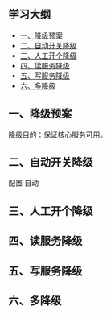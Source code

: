 ## 学习大纲
* [一、降级预案](#1)
* [二、自动开关降级](#2)
* [三、人工开个降级](#3)
* [四、读服务降级](#4)
* [五、写服务降级](#5)
* [六、多降级](#6)

## <span id="1">一、降级预案</span>

降级目的：保证核心服务可用。

## <span id="2">二、自动开关降级</span>
配置 自动
## <span id="3">三、人工开个降级</span>


## <span id="4">四、读服务降级</span> 

## <span id="5">五、写服务降级</span> 

## <span id="6">六、多降级</span> 
